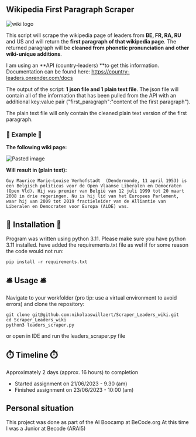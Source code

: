 ## Wikipedia First Paragraph Scraper

![wiki logo](https://github.com/nikolaaswillaert/Scraper_Leaders_wiki/assets/106211266/026413dc-8653-44b0-bee3-d047c277ed15)

This script will scrape the wikipedia page of leaders from **BE, FR, RA, RU** and US and will return the **first paragraph of that wikipedia page**. The returned paragraph will be **cleaned from phonetic pronunciation and other wiki-unique additions**.

I am using an **API (country-leaders) **to get this information. Documentation can be found here:
https://country-leaders.onrender.com/docs

The output of the script: **1 json file and 1 plain text file**.
The json file will contain all of the information that has been pulled from the API with an additional key:value pair ("first_paragraph":"content of the first paragraph").

The plain text file will only contain the cleaned plain text version of the first paragraph.

### :notebook_with_decorative_cover: Example :notebook_with_decorative_cover:
**The following wiki page:**

![Pasted image](https://github.com/nikolaaswillaert/Scraper_Leaders_wiki/assets/106211266/f80fe592-36b2-4e19-8b32-1f06b6e641f2)

**Will result in (plain text):**

```Guy Maurice Marie-Louise Verhofstadt  (Dendermonde, 11 april 1953) is een Belgisch politicus voor de Open Vlaamse Liberalen en Democraten (Open Vld). Hij was premier van België van 12 juli 1999 tot 20 maart 2008 in drie regeringen. Nu is hij lid van het Europees Parlement, waar hij van 2009 tot 2019 fractieleider van de Alliantie van Liberalen en Democraten voor Europa (ALDE) was.```


## :wrench: Installation :wrench:
Program was written using python 3.11. Please make sure you have python 3.11 installed.
have added the requirements.txt file as wel if for some reason the code would not run:
```
pip install -r requirements.txt
```

## :bellhop_bell: Usage :bellhop_bell:
Navigate to your workfolder (pro tip: use a virtual environment to avoid errors) and clone the repository:
```
git clone git@github.com:nikolaaswillaert/Scraper_Leaders_wiki.git
cd Scraper_Leaders_wiki
python3 leaders_scraper.py
```

or open in IDE and run the leaders_scraper.py file

## :stopwatch: Timeline :stopwatch:
Approximately 2 days (approx. 16 hours) to completion
- Started assignment on 21/06/2023 - 9.30 (am)
- Finished assignment on 23/06/2023 - 10:00 (am)

## Personal situation
This project was done as part of the AI Boocamp at BeCode.org
At this time I was a Junior at Becode (ARAI5)
